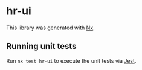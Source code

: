# hr-ui

This library was generated with [Nx](https://nx.dev).

## Running unit tests

Run `nx test hr-ui` to execute the unit tests via [Jest](https://jestjs.io).
